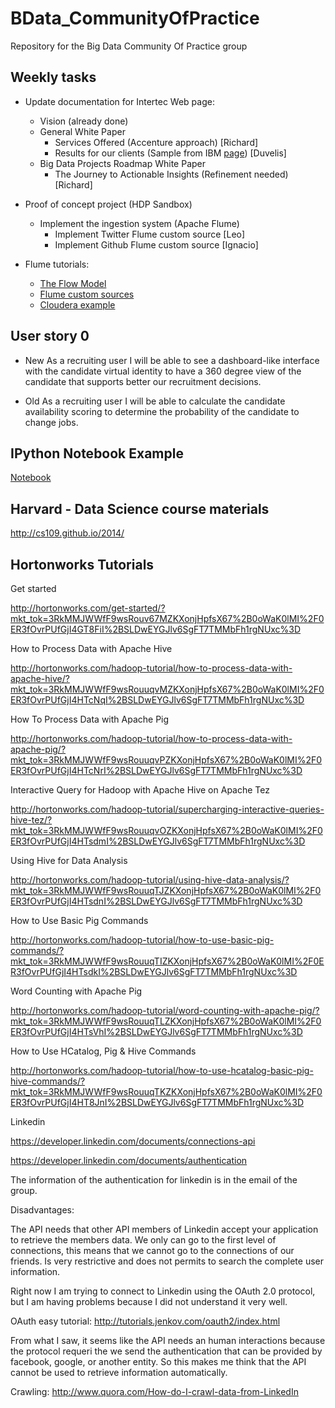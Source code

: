 BData_CommunityOfPractice
=========================

Repository for the Big Data Community Of Practice group

Weekly tasks
-----------------
- Update documentation for Intertec Web page:
  - Vision (already done)
  - General White Paper
    - Services Offered (Accenture approach) [Richard]
    - Results for our clients (Sample from IBM <a href='http://www.ibm.com/big-data/us/en/'>page</a>) [Duvelis]
  - Big Data Projects Roadmap White Paper
    - The Journey to Actionable Insights (Refinement needed) [Richard]

- Proof of concept project (HDP Sandbox)
  - Implement the ingestion system (Apache Flume)
    - Implement Twitter Flume custom source [Leo]
    - Implement Github Flume custom source [Ignacio]

- Flume tutorials:
  - <a href='http://flume.apache.org/FlumeUserGuide.html#data-flow-model'>The Flow Model</a>
  - <a href='http://flume.apache.org/FlumeUserGuide.html#custom-source'>Flume custom sources</a>
  - <a href='http://blog.cloudera.com/blog/2012/09/analyzing-twitter-data-with-hadoop/'>Cloudera example</a>


User story 0
-----------------
- New
  As a recruiting user I will be able to see a dashboard-like interface with the candidate virtual identity to have a 360 degree view of the candidate that supports better our recruitment decisions.

- Old
  As a recruiting user I will be able to calculate the candidate availability scoring to determine the probability of the candidate to change jobs.


IPython Notebook Example
-----------------
<a href='http://nbviewer.ipython.org/github/bdPractices/BData_CommunityOfPractice/blob/master/notebookWeek1/Data%20Analysis%20Community%20of%20Practice.ipynb'>Notebook</a>

Harvard - Data Science course materials
-----------------
http://cs109.github.io/2014/


Hortonworks Tutorials
-----------------

Get started

http://hortonworks.com/get-started/?mkt_tok=3RkMMJWWfF9wsRouv67MZKXonjHpfsX67%2B0oWaK0lMI%2F0ER3fOvrPUfGjI4GT8FiI%2BSLDwEYGJlv6SgFT7TMMbFh1rgNUxc%3D

How to Process Data with Apache Hive

http://hortonworks.com/hadoop-tutorial/how-to-process-data-with-apache-hive/?mkt_tok=3RkMMJWWfF9wsRouuqvMZKXonjHpfsX67%2B0oWaK0lMI%2F0ER3fOvrPUfGjI4HTcNqI%2BSLDwEYGJlv6SgFT7TMMbFh1rgNUxc%3D

How To Process Data with Apache Pig

http://hortonworks.com/hadoop-tutorial/how-to-process-data-with-apache-pig/?mkt_tok=3RkMMJWWfF9wsRouuqvPZKXonjHpfsX67%2B0oWaK0lMI%2F0ER3fOvrPUfGjI4HTcNrI%2BSLDwEYGJlv6SgFT7TMMbFh1rgNUxc%3D

Interactive Query for Hadoop with Apache Hive on Apache Tez

http://hortonworks.com/hadoop-tutorial/supercharging-interactive-queries-hive-tez/?mkt_tok=3RkMMJWWfF9wsRouuqvOZKXonjHpfsX67%2B0oWaK0lMI%2F0ER3fOvrPUfGjI4HTsdmI%2BSLDwEYGJlv6SgFT7TMMbFh1rgNUxc%3D

Using Hive for Data Analysis

http://hortonworks.com/hadoop-tutorial/using-hive-data-analysis/?mkt_tok=3RkMMJWWfF9wsRouuqTJZKXonjHpfsX67%2B0oWaK0lMI%2F0ER3fOvrPUfGjI4HTsdnI%2BSLDwEYGJlv6SgFT7TMMbFh1rgNUxc%3D

How to Use Basic Pig Commands

http://hortonworks.com/hadoop-tutorial/how-to-use-basic-pig-commands/?mkt_tok=3RkMMJWWfF9wsRouuqTIZKXonjHpfsX67%2B0oWaK0lMI%2F0ER3fOvrPUfGjI4HTsdkI%2BSLDwEYGJlv6SgFT7TMMbFh1rgNUxc%3D

Word Counting with Apache Pig

http://hortonworks.com/hadoop-tutorial/word-counting-with-apache-pig/?mkt_tok=3RkMMJWWfF9wsRouuqTLZKXonjHpfsX67%2B0oWaK0lMI%2F0ER3fOvrPUfGjI4HTsVhI%2BSLDwEYGJlv6SgFT7TMMbFh1rgNUxc%3D

How to Use HCatalog, Pig & Hive Commands

http://hortonworks.com/hadoop-tutorial/how-to-use-hcatalog-basic-pig-hive-commands/?mkt_tok=3RkMMJWWfF9wsRouuqTKZKXonjHpfsX67%2B0oWaK0lMI%2F0ER3fOvrPUfGjI4HT8JnI%2BSLDwEYGJlv6SgFT7TMMbFh1rgNUxc%3D

Linkedin

https://developer.linkedin.com/documents/connections-api

https://developer.linkedin.com/documents/authentication

The information of the authentication for linkedin is in the email of the group.

Disadvantages:

The API needs that other API members of Linkedin accept your application to retrieve the members data.
We only can go to the first level of connections, this means that we cannot go to the connections of our friends.
Is very restrictive and does not permits to search the complete user information.

Right now I am trying to connect to Linkedin using the OAuth 2.0 protocol, but I am having problems because I did not understand it very well.

OAuth easy tutorial: http://tutorials.jenkov.com/oauth2/index.html

From what I saw, it seems like the API needs an human interactions because the protocol requeri the we send the authentication that can be provided by facebook, google, or another entity. So this makes me think that the API cannot be used to retrieve information automatically.

Crawling: http://www.quora.com/How-do-I-crawl-data-from-LinkedIn
